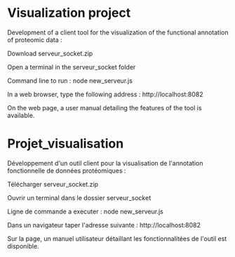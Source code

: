 # Visualization project
Development of a client tool for the visualization of the functional annotation of proteomic data :

Download serveur_socket.zip

Open a terminal in the serveur_socket folder

Command line to run : node new_serveur.js

In a web browser, type the following address : http://localhost:8082

On the web page, a user manual detailing the features of the tool is available.


# Projet_visualisation
Développement d'un outil client pour la visualisation de l'annotation fonctionnelle de données protéomiques :

Télécharger serveur_socket.zip

Ouvrir un terminal dans le dossier serveur_socket

Ligne de commande a executer : node new_serveur.js

Dans un navigateur taper l'adresse suivante : http://localhost:8082

Sur la page, un manuel utilisateur détaillant les fonctionnalitées de l'outil est disponible.
